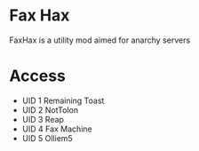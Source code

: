 # Fax Hax
FaxHax is a utility mod aimed for anarchy servers

# Access
- UID 1 Remaining Toast
- UID 2 NotTolon
- UID 3 Reap
- UID 4 Fax Machine
- UID 5 Olliem5
